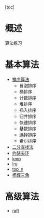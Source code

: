 [toc]
# 概述
算法练习

# 基本算法
- [排序算法](doc/base/sort.md)
  + 冒泡排序
  + 桶排序
  + 计数排序
  + 堆排序
  + 插入排序
  + 归并排序
  + 快速排序
  + 基数排序
  + 选择排序
  + 希尔排序
- [二分查找法](doc/base/binary_search.md)
- [约瑟夫环](doc/base/josephus.md)
- [kmp](doc/base/kmp.md)
- [lru](doc/base/lru.md)
- [top_n](doc/base/top_n.md)
- [杨辉三角](doc/base/yang_hui.md)

# 高级算法
- [raft](doc/high/raft.md)
